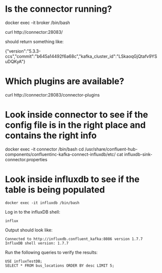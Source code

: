 # Is the connector running?
docker exec -it broker /bin/bash

curl http://connector:28083/

should return something like:

{"version":"5.3.3-ccs","commit":"b645a14492f6a68c","kafka_cluster_id":"LSkaoqGjQtafv9YSuDQKyA"}

# Which plugins are available?
curl http://connector:28083/connector-plugins


# Look inside connector to see if the config file is in the right place and contains the right info 
docker exec -it connector /bin/bash
cd /usr/share/confluent-hub-components/confluentinc-kafka-connect-influxdb/etc/
cat influxdb-sink-connector.properties

# Look inside influxdb to see if the table is being populated
```
docker exec -it influxdb /bin/bash
```

Log in to the influxDB shell:
```
influx
```

Output should look like:
```
Connected to http://influxdb.confluent_kafka:8086 version 1.7.7
InfluxDB shell version: 1.7.7
```

Run the following queries to verify the results:
```
USE influxTestDB;
SELECT * FROM bus_locations ORDER BY desc LIMIT 5;
```